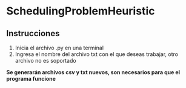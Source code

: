 # SchedulingProblemHeuristic

## Instrucciones

1. Inicia el archivo .py en una terminal
2. Ingresa el nombre del archivo txt con el que deseas trabajar, otro archivo no es soportado

**Se generarán archivos csv y txt nuevos, son necesarios para que el programa funcione**
